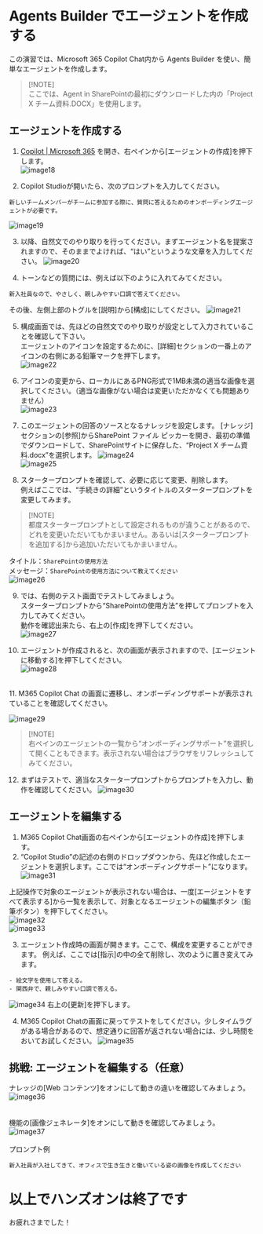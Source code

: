 # Agents Builder でエージェントを作成する
この演習では、Microsoft 365 Copilot Chat内から Agents Builder を使い、簡単なエージェントを作成します。

> [!NOTE]<br>
> ここでは、Agent in SharePointの最初にダウンロードした内の「Project X チーム資料.DOCX」を使用します。<br>

## エージェントを作成する
1.	[Copilot | Microsoft 365](https://m365.cloud.microsoft/chat/) を開き、右ペインから[エージェントの作成]を押下します。<br>
![image18](image/02/image18.png)
 
2.	Copilot Studioが開いたら、次のプロンプトを入力してください。<br>
```
新しいチームメンバーがチームに参加する際に、質問に答えるためのオンボーディングエージェントが必要です。
```
![image19](image/02/image19.png)
 
3.	以降、自然文でのやり取りを行ってください。まずエージェント名を提案されますので、そのままでよければ、“はい”というような文章を入力してください。
![image20](image/02/image20.png)
 
4.	トーンなどの質問には、例えば以下のように入れてみてください。<br>
```
新入社員なので、やさしく、親しみやすい口調で答えてください。
```
その後、左側上部のトグルを[説明]から[構成]にしてください。
![image21](image/02/image21.png)
 
5.	構成画面では、先ほどの自然文でのやり取りが設定として入力されていることを確認して下さい。<br>
エージェントのアイコンを設定するために、[詳細]セクションの一番上のアイコンの右側にある鉛筆マークを押下します。<br>
![image22](image/02/image22.png)
 
6.	アイコンの変更から、ローカルにあるPNG形式で1MB未満の適当な画像を選択してください。（適当な画像がない場合は変更いただかなくても問題ありません）<br>
![image23](image/02/image23.png)
 
7.	このエージェントの回答のソースとなるナレッジを設定します。
[ナレッジ]セクションの[参照]からSharePoint ファイル ピッカーを開き、最初の準備でダウンロードして、SharePointサイトに保存した、“Project X チーム資料.docx”を選択します。
![image24](image/02/image24.png)<br>
![image25](image/02/image25.png)
 
 
8.	スタータープロンプトを確認して、必要に応じて変更、削除します。<br>
例えばここでは、“手続きの詳細”というタイトルのスタータープロンプトを変更してみます。<br>
> [!NOTE]<br>
> 都度スタータープロンプトとして設定されるものが違うことがあるので、どれを変更いただいてもかまいません。あるいは[スタータープロンプトを追加する]から追加いただいてもかまいません。

タイトル：```SharePointの使用方法```<br>
メッセージ：```SharePointの使用方法について教えてください```<br>
![image26](image/02/image26.png)
 
9.	では、右側のテスト画面でテストしてみましょう。<br>
スタータープロンプトから“SharePointの使用方法”を押してプロンプトを入力してみてください。<br>
動作を確認出来たら、右上の[作成]を押下してください。<br>
![image27](image/02/image27.png)
 
10.	エージェントが作成されると、次の画面が表示されますので、[エージェントに移動する]を押下してください。<br>
![image28](image/02/image28.png)
<br>
11.	M365 Copilot Chat の画面に遷移し、オンボーディングサポートが表示されていることを確認してください。<br>

![image29](image/02/image29.png)
 
> [!NOTE]<br>
> 右ペインのエージェントの一覧から“オンボーディングサポート”を選択して開くこともできます。表示されない場合はブラウザをリフレッシュしてみてください。<br>

12.	まずはテストで、適当なスタータープロンプトからプロンプトを入力し、動作を確認してください。
![image30](image/02/image30.png)

## エージェントを編集する
1.	M365 Copilot Chat画面の右ペインから[エージェントの作成]を押下します。<br>
2.	“Copilot Studio”の記述の右側のドロップダウンから、先ほど作成したエージェントを選択します。ここでは“オンボーディングサポート”になります。
![image31](image/02/image31.png)
 
上記操作で対象のエージェントが表示されない場合は、一度[エージェントをすべて表示する]から一覧を表示して、対象となるエージェントの編集ボタン（鉛筆ボタン）を押下してください。<br>
![image32](image/02/image32.png)<br>
![image33](image/02/image33.png)
 
3.	エージェント作成時の画面が開きます。ここで、構成を変更することができます。
例えば、ここでは[指示]の中の全て削除し、次のように置き変えてみます。
```
- 絵文字を使用して答える。
- 関西弁で、親しみやすい口調で答える。
```
![image34](image/02/image34.png)
右上の[更新]を押下します。<br>

4.	M365 Copilot Chatの画面に戻ってテストをしてください。少しタイムラグがある場合があるので、想定通りに回答が返されない場合には、少し時間をおいてお試しください。
![image35](image/02/image35.png)


## 挑戦: エージェントを編集する（任意）
ナレッジの[Web コンテンツ]をオンにして動きの違いを確認してみましょう。<br>
![image36](image/02/image36.png)<br>
<br>
<br>
機能の[画像ジェネレータ]をオンにして動きを確認してみましょう。
![image37](image/02/image37.png)<br>
<br>
プロンプト例<br>
```
新入社員が入社してきて、オフィスで生き生きと働いている姿の画像を作成してください
```

# 以上でハンズオンは終了です
お疲れさまでした！<br>
